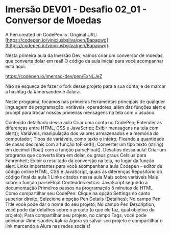 # Imersão DEV01 - Desafio 02_01 - Conversor de Moedas

A Pen created on CodePen.io. Original URL: [https://codepen.io/viniciusbsilva/pen/Bapapwg](https://codepen.io/viniciusbsilva/pen/Bapapwg).

Nesta primeira aula da Imersão Dev, vamos criar um conversor de moedas, que converte dolar em real! O código da aula inicial para você acompanhar está aqui:

https://codepen.io/imersao-dev/pen/ExNLJeZ

Não se esqueça de fazer o fork desse projeto para a sua conta, e de marcar a hashtag da #imersaodev e #alura.

Neste programa, focamos nas primeiras ferramentas principais de qualquer linguagem de programação: variáveis, operadores, além das funções alert e prompt para trocar nossas primeiras mensagens na tela com o usuário.

Conteúdo detalhado dessa aula
Criar uma conta no CodePen;
Entender as diferenças entre HTML, CSS e JavaScript;
Exibir mensagens na tela com alert();
Variáveis, manipulação dos valores armazenados e a memória do computador;
Tipos de variáveis, como texto e inteiro;
Fixando a quantidade de casas decimais com a função toFixed();
Converter um tipo texto (string) em decimal (float) com a função parseFloat().
Desafios dessa aula!
Criar um programa que converta libra em dolar, ou graus graus Celsius para Fahrenheit;
Exibir o resultado da conversão na tela, no lugar da função alert.
Links importantes para você acompanhar a aula
Codepen - editor de código online
HTML, CSS e JavaScript, quais as diferenças
Repositório do código final da aula 1
Links citados nessa aula
Mais sobre variáveis
Mais sobre a função parseFloat
Conteúdos extras:
JavaScript segundo a documentação
Primeiros passos na programação
5 minutos de HTML
Como compartilhar seu CodePen:
Clique na opção Settings no canto superior direito;
Selecione a opção Pen Details (Detalhes);
No campo Pen Title você pode dar o nome do seu projeto;
No campo Pen Description, você pode dar detalhes sobre o projeto (o que ele faz, qual objetivo do projeto);
Para compartilhar seu projeto, no campo Tags, você pode adicionar #imersaodev,#alura
Agora só salvar seu projeto e compartilhar o link marcando a Alura nas redes sociais!
